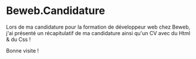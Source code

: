 # Beweb.Candidature

Lors de ma candidature pour la formation de développeur web chez Beweb, j'ai présenté un récapitulatif de ma candidature ainsi qu'un CV avec du Html & du Css !

Bonne visite !